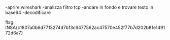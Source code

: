-aprire wireshark
-analizza filtro tcp
-andare in fondo e trovare testo in base64
-decodificare

flag:
INSA{c1807a0b6d7713274d7bf3c6477562ac47570e452f77b7d202b81e149172d6a7}